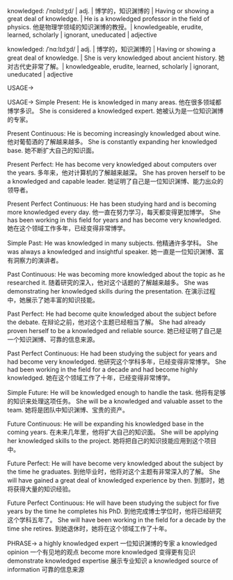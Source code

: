knowledged: /ˈnɒlɪdʒd/ | adj. | 博学的，知识渊博的 | Having or showing a great deal of knowledge. |  He is a knowledged professor in the field of physics. 他是物理学领域的知识渊博的教授。| knowledgeable, erudite, learned, scholarly | ignorant, uneducated | adjective

knowledged: /ˈnɑːlɪdʒd/ | adj. | 博学的，知识渊博的 | Having or showing a great deal of knowledge. | She is very knowledged about ancient history. 她对古代史非常了解。|  knowledgeable, erudite, learned, scholarly | ignorant, uneducated | adjective


USAGE->

USAGE->
Simple Present:
He is knowledged in many areas. 他在很多领域都博学多识。
She is considered a knowledged expert. 她被认为是一位知识渊博的专家。

Present Continuous:
He is becoming increasingly knowledged about wine. 他对葡萄酒的了解越来越多。
She is constantly expanding her knowledged base. 她不断扩大自己的知识面。

Present Perfect:
He has become very knowledged about computers over the years. 多年来，他对计算机的了解越来越深。
She has proven herself to be a knowledged and capable leader. 她证明了自己是一位知识渊博、能力出众的领导者。

Present Perfect Continuous:
He has been studying hard and is becoming more knowledged every day. 他一直在努力学习，每天都变得更加博学。
She has been working in this field for years and has become very knowledged. 她在这个领域工作多年，已经变得非常博学。

Simple Past:
He was knowledged in many subjects. 他精通许多学科。
She was always a knowledged and insightful speaker. 她一直是一位知识渊博、富有洞察力的演讲者。

Past Continuous:
He was becoming more knowledged about the topic as he researched it.  随着研究的深入，他对这个话题的了解越来越多。
She was demonstrating her knowledged skills during the presentation. 在演示过程中，她展示了她丰富的知识技能。

Past Perfect:
He had become quite knowledged about the subject before the debate. 在辩论之前，他对这个主题已经相当了解。
She had already proven herself to be a knowledged and reliable source. 她已经证明了自己是一个知识渊博、可靠的信息来源。

Past Perfect Continuous:
He had been studying the subject for years and had become very knowledged. 他研究这个学科多年，已经变得非常博学。
She had been working in the field for a decade and had become highly knowledged.  她在这个领域工作了十年，已经变得非常博学。

Simple Future:
He will be knowledged enough to handle the task. 他将有足够的知识来处理这项任务。
She will be a knowledged and valuable asset to the team. 她将是团队中知识渊博、宝贵的资产。

Future Continuous:
He will be expanding his knowledged base in the coming years. 在未来几年里，他将扩大自己的知识面。
She will be applying her knowledged skills to the project. 她将把自己的知识技能应用到这个项目中。

Future Perfect:
He will have become very knowledged about the subject by the time he graduates. 到他毕业时，他将对这个主题有非常深入的了解。
She will have gained a great deal of knowledged experience by then. 到那时，她将获得大量的知识经验。

Future Perfect Continuous:
He will have been studying the subject for five years by the time he completes his PhD.  到他完成博士学位时，他将已经研究这个学科五年了。
She will have been working in the field for a decade by the time she retires. 到她退休时，她将在这个领域工作了十年。



PHRASE->
a highly knowledged expert 一位知识渊博的专家
a knowledged opinion  一个有见地的观点
become more knowledged  变得更有见识
demonstrate knowledged expertise  展示专业知识
a knowledged source of information  可靠的信息来源


